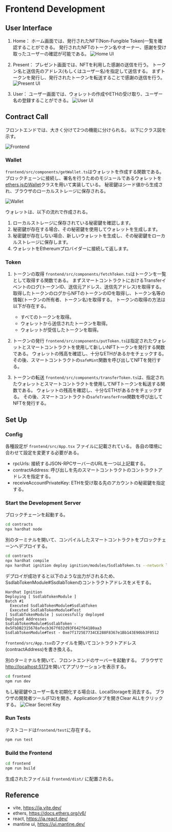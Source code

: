 # Frontend Development

## User Interface

1. Home：
     ホーム画面では、発行されたNFT(Non-Fungible Token)一覧を確認することができる。
     発行されたNFTのトークン名やオーナー、感謝を受け取ったユーザーの確認が可能である。
     ![Home UI](../images/home.png)

2. Present：
     プレゼント画面では、NFTを利用した感謝の送信を行う。
     トークン名と送信先のアドレス(もしくはユーザー名)を指定して送信する。
     まずトークンを発行し、発行されたトークンを転送することで感謝の送信を行う。
     ![Present UI](../images/present.png)

3. User：
     ユーザー画面では、ウォレットの作成やETHの受け取り、ユーザー名の登録することができる。
     ![User UI](../images/user.png)


## Contract Call

フロントエンドでは、大きく分けて2つの機能に分けられる。
以下にクラス図を示す。

![Frontend](../images/frontend.png)

### Wallet

`frontend/src/components/getWallet.ts`はウォレットを作成する関数である。
ブロックチェーンに接続し、署名を行うためのモジュールであるウォレットを[ethers.jsのWallet](https://docs.ethers.org/v6/api/wallet/)クラスを用いて実装している。
秘密鍵はシード値から生成され、ブラウザのローカルストレージに保存される。

![Wallet](../images/wallet.png)

ウォレットは、以下の流れで作成される。

1. ローカルストレージに保存されている秘密鍵を確認します。
2. 秘密鍵が存在する場合、その秘密鍵を使用してウォレットを生成します。
3. 秘密鍵が存在しない場合、新しいウォレットを生成し、その秘密鍵をローカルストレージに保存します。
4. ウォレットをEthereumプロバイダーに接続して返します。

### Token

1. トークンの取得
     `frontend/src/components/fetchToken.ts`はトークンを一覧として取得する関数である。
     まずスマートコントラクトにおけるTransferイベントのログ(トークンID、送信元アドレス、送信先アドレス)を取得する。
     取得したトークンのログからNFTのトークンのIDを取得し、トークン名等の情報(トークンの所有者、トークン名)を取得する。
     トークンの取得の方法は以下が存在する。
    - すべてのトークンを取得。
    - ウォレットから送信されたトークンを取得。
    - ウォレットが受信したトークンを取得。

2. トークンの発行
     `frontend/src/components/putToken.ts`は指定されたウォレットとスマートコントラクトを使用して新しいNFTトークンを発行する関数である。
     ウォレットの残高を確認し、十分なETHがあるかをチェックする。
     その後、スマートコントラクトの`safeMint`関数を呼び出してNFTを発行する。

3. トークンの転送
     `frontend/src/components/transferToken.ts`は、指定されたウォレットとスマートコントラクトを使用してNFTトークンを転送する関数である。
     ウォレットの残高を確認し、十分なETHがあるかをチェックする。
     その後、スマートコントラクトの`safeTransferFrom`関数を呼び出してNFTを発行する。

## Set Up

### Config

各種設定が `frontend/src/App.tsx` ファイルに記載されている。
各自の環境に合わせて設定を変更する必要がある。

- rpcUrls: 接続するJSON-RPCサーバーのURLを一つ以上記載する。
- contractAddress: 呼び出しを先のスマートコントラクトのコントラクトアドレスを指定する。
- receiveAccountPrivateKey: ETHを受け取る先のアカウントの秘密鍵を指定する。

### Start the Development Server

ブロックチェーンを起動する。
```bash
cd contracts
npx hardhat node
```

別のターミナルを開いて、コンパイルしたスマートコントラクトをブロックチェーンへデプロイする。
```bash
cd contracts
npx hardhat compile
npx hardhat ignition deploy ignition/modules/SsdlabToken.ts --network localhost
```

デプロイが成功すると以下のような出力がされるため、SsdlabTokenModule#SsdlabTokenのコントラクトアドレスをメモする。
```
Hardhat Ignition
Deploying [ SsdlabTokenModule ]
Batch #1
  Executed SsdlabTokenModule#SsdlabToken
  Executed SsdlabTokenModule#Test
[ SsdlabTokenModule ] successfully deployed
Deployed Addresses
SsdlabTokenModule#SsdlabToken - 0x5FbDB2315678afecb367f032d93F642f64180aa3
SsdlabTokenModule#Test - 0xe7f1725E7734CE288F8367e1Bb143E90bb3F0512
```
`frontend/src/App.tsx`のファイルを開いてコントラクトアドレス(contractAddress)を書き換える。

別のターミナルを開いて、フロントエンドのサーバーを起動する。
ブラウザで[http://localhost:5173](http://localhost:5173)を開いてアプリケーションを表示する。
```bash
cd frontend
npm run dev
```

もし秘密鍵やユーザー名を初期化する場合は、LocalStorageを消去する。
ブラウザの開発者ツール(F12)を開き、Applicationタブを開きClear ALLをクリックする。
![Clear Secret Key](../images/clear.png)

### Run Tests

テストコードは`frontend/test`に存在する。

```bash
npm run test
```

### Build the Frontend

```bash
cd frontend
npm run build
```

生成されたファイルは `frontend/dist/` に配置される。

## Reference
- vite, https://ja.vite.dev/
- ethers, https://docs.ethers.org/v6/
- react, https://ja.react.dev/
- mantine ui, https://ui.mantine.dev/
